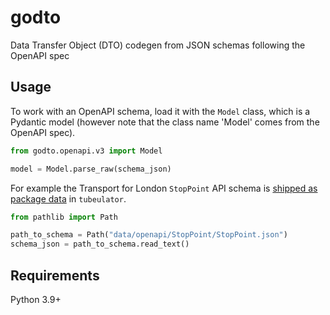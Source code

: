 # godto

Data Transfer Object (DTO) codegen from JSON schemas following the OpenAPI spec 

## Usage

To work with an OpenAPI schema, load it with the `Model` class,
which is a Pydantic model (however note that the class name 'Model' comes from the OpenAPI spec).

```py
from godto.openapi.v3 import Model

model = Model.parse_raw(schema_json)
```

For example the Transport for London `StopPoint` API schema
is [shipped as package data][StopPoint_schema] in `tubeulator`.

[StopPoint_schema]: https://github.com/lmmx/tubeulator/blob/master/src/tubeulator/data/openapi/StopPoint/StopPoint.json

```py
from pathlib import Path

path_to_schema = Path("data/openapi/StopPoint/StopPoint.json")
schema_json = path_to_schema.read_text()
```

## Requirements

Python 3.9+
